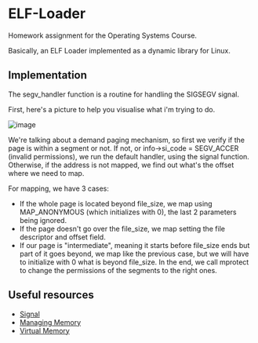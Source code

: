 # ELF-Loader
Homework assignment for the Operating Systems Course.

Basically, an ELF Loader implemented as a dynamic library for Linux.

## Implementation
The segv_handler function is a routine for handling the SIGSEGV signal.

First, here's a picture to help you visualise what i'm trying to do.

![image](https://user-images.githubusercontent.com/95059633/219495497-0ef56954-ad5d-4521-9682-ce517cbd3c76.png)

We're talking about a demand paging mechanism, so first we verify if the page is within a segment or not. If not, or info->si_code = SEGV_ACCER (invalid permissions), we run the default handler, using the signal function. Otherwise, if the address is not mapped, we find out what's the offset where we need to map.

For mapping, we have 3 cases:
* If the whole page is located beyond file_size, we map using MAP_ANONYMOUS (which initializes with 0), the last 2 parameters being ignored.
* If the page doesn't go over the file_size, we map setting the file descriptor and offset field.
* If our page is "intermediate", meaning it starts before file_size ends but part of it goes beyond, we map like the previous case, but we will have to initialize with 0 what is beyond file_size. In the end, we call mprotect to change the permissions of the segments to the right ones.

## Useful resources

 - [Signal](https://ocw.cs.pub.ro/courses/so/laboratoare/laborator-04)
 - [Managing Memory](https://ocw.cs.pub.ro/courses/so/laboratoare/laborator-05)
 - [Virtual Memory](https://ocw.cs.pub.ro/courses/so/laboratoare/laborator-06)
